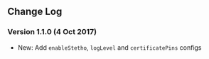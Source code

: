 ## Change Log

### Version 1.1.0 (4 Oct 2017)
- New: Add `enableStetho`, `logLevel` and `certificatePins` configs
